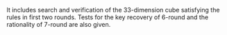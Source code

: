 It includes search and verification of the 33-dimension cube satisfying the rules in first two rounds. Tests for the key recovery of 6-round and the rationality of 7-round are also given.
